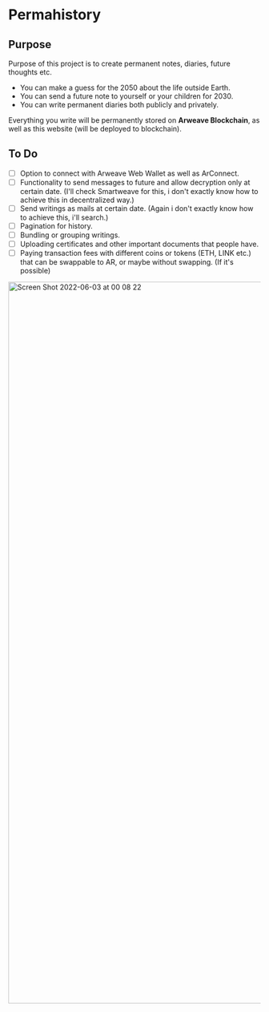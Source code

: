 # Permahistory


## Purpose
Purpose of this project is to create permanent notes, diaries, future thoughts etc.
- You can make a guess for the 2050 about the life outside Earth.
- You can send a future note to yourself or your children for 2030.
- You can write permanent diaries both publicly and privately.

Everything you write will be permanently stored on **Arweave Blockchain**, as well as this website (will be deployed to blockchain).

## To Do
- [ ] Option to connect with Arweave Web Wallet as well as ArConnect.
- [ ] Functionality to send messages to future and allow decryption only at certain date. (I'll check Smartweave for this, i don't exactly know how to achieve this in decentralized way.)
- [ ] Send writings as mails at certain date. (Again i don't exactly know how to achieve this, i'll search.)
- [ ] Pagination for history.
- [ ] Bundling or grouping writings.
- [ ] Uploading certificates and other important documents that people have.
- [ ] Paying transaction fees with different coins or tokens (ETH, LINK etc.) that can be swappable to AR, or maybe without swapping. (If it's possible)

<img width="1440" alt="Screen Shot 2022-06-03 at 00 08 22" src="https://user-images.githubusercontent.com/51231605/171738606-e285bbd5-d341-438d-8790-c5ecf81c2cab.png">
